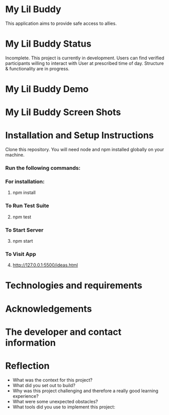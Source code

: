 # My Lil Buddy

This application aims to provide safe access to allies.

# My Lil Buddy Status

Incomplete.  This project is currently in development.  Users can find verified participants willing to interact with User at prescribed time of day.  Structure & functionality are in progress.

# My Lil Buddy Demo

# My Lil Buddy Screen Shots

# Installation and Setup Instructions

Clone this repository.  You will need node and npm installed globally on your machine.

### Run the following commands:
### For installation:
1. npm install
### To Run Test Suite
2. npm test
### To Start Server
3. npm start
### To Visit App
4. http://127.0.0.1:5500/ideas.html

# Technologies and requirements

# Acknowledgements

# The developer and contact information



# Reflection
* What was the context for this project?
* What did you set out to build?
* Why was this project challenging and therefore a really good learning experience?
* What were some unexpected obstacles?
* What tools did you use to implement this project:




